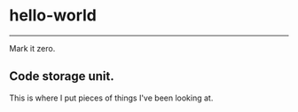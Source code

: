 # hello-world
---
Mark it zero.

**Code storage unit.**
---
This is where I put pieces of things I've been looking at.

